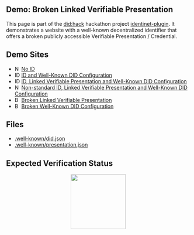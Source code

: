## Demo: Broken Linked Verifiable Presentation

This page is part of the [did:hack](https://didhack.xyz/) hackathon project
[identinet-plugin](https://github.com/identinet/identinet-plugin). It
demonstrates a website with a well-known decentralized identifier that offers a
broken publicly accessible Verifiable Presentation / Credential.

## Demo Sites

- <img style="height: 1em" alt="No ID" src="./icons/shield-slash.svg" />
  <a href="https://no-id-example.identinet.io/">No ID</a>
- <img style="height: 1em" alt="ID and Well-Known DID Configuration" src="./icons/shield-plus.svg" />
  <a href="https://id-well-known-example.identinet.io/">ID and Well-Known DID Configuration</a>
- <img style="height: 1em" alt="ID, Linked Verifiable Presentation and Well-Known DID Configuration" src="./icons/shield-plus.svg" />
  <a href="https://id-plus-well-knwon-example.identinet.io/">ID, Linked Verifiable Presentation and Well-Known DID Configuration</a>
- <img style="height: 1em" alt="Non-standard ID, Linked Verifiable Presentation and Well-Known DID Configuration" src="./icons/shield-plus.svg" />
  <a href="https://id-non-standard-plus-well-knwon-example.identinet.io/">Non-standard ID, Linked Verifiable Presentation and Well-Known DID Configuration</a>
- <img style="height: 1em" alt="Broken Linked Verifiable Presentation" src="./icons/shield-xmark.svg" />
  <a href="https://id-plus-broken-well-known-example.identinet.io/">Broken Linked Verifiable Presentation</a>
- <img style="height: 1em" alt="Broken Well-Known DID Configuration" src="./icons/shield-xmark.svg" />
  <a href="https://id-broken-plus-well-known-example.identinet.io/">Broken Well-Known DID Configuration</a>

## Files

- [.well-known/did.json](.well-known/did.json)
- [.well-known/presentation.json](.well-known/presentation.json)

## Expected Verification Status

<div style="display: flex; justify-content: center;">
  <img src="./icons/shield-xmark.svg" width="150" />
</div>
